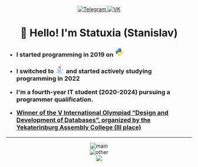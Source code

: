 <div id="badges" align="center">
    <a href="https://t.me/statuxia">
    <img src="https://shields.io/badge/@Statuxia-blue?style=for-the-badge&logo=telegram&logoColor=white" alt="Telegram"/>
    </a>
    <a href="https://vk.com/istatuxia">
    <img src="https://shields.io/badge/istatuxia-blue?style=for-the-badge&logo=vk&logoColor=white" alt="VK"/>
    </a>
</div>
<h1 align="center">
  👋 Hello! I'm Statuxia (Stanislav)
</h1>

<h3>

- I started programming in 2019 on <img src="https://raw.githubusercontent.com/devicons/devicon/1119b9f84c0290e0f0b38982099a2bd027a48bf1/icons/python/python-original.svg" title="Python" alt="python" width="25" height="25"/>

- I switched to <img src="https://raw.githubusercontent.com/devicons/devicon/1119b9f84c0290e0f0b38982099a2bd027a48bf1/icons/java/java-original.svg" title="Java" alt="python" width="25" height="25"/> and started actively studying programming in 2022

- I'm a fourth-year IT student (2020-2024) pursuing a programmer qualification.

- <a href="http://емколледж.рф/news.php?id=514">Winner of the V International Olympiad “Design and Development of Databases”, organized by the Yekaterinburg Assembly College (III place)</a>
</h3>

---
<div align="center">
    <img src='https://skillicons.dev/icons?i=java,spring,hibernate,gradle,maven,linux,postgresql' alt='main'><br>
    <img src='https://skillicons.dev/icons?i=git,postman,docker,idea,vscode,bash,mysql' alt='other'><br>
    <img src='http://github-readme-streak-stats.herokuapp.com?user=statuxia&theme=dark&background=242938'>
</div>